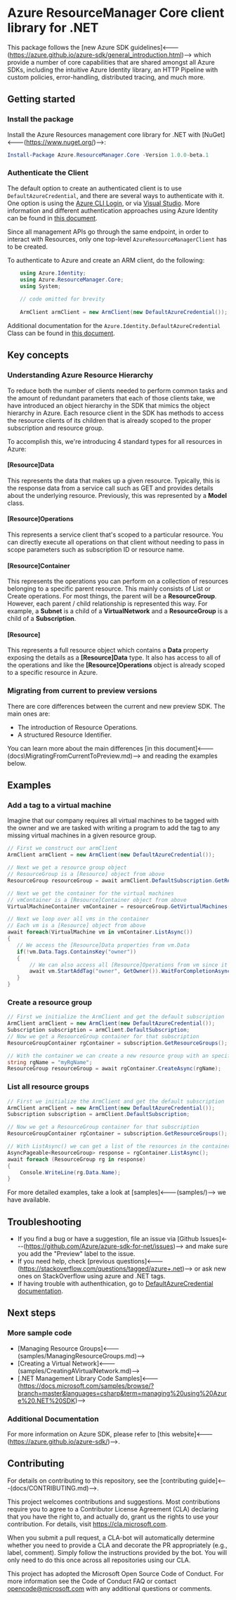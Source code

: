 # Azure ResourceManager Core client library for .NET

This package follows the [new Azure SDK guidelines]<---(https://azure.github.io/azure-sdk/general_introduction.html)--> which provide a number of core capabilities that are shared amongst all Azure SDKs, including the intuitive Azure Identity library, an HTTP Pipeline with custom policies, error-handling, distributed tracing, and much more.

## Getting started 

### Install the package

Install the Azure Resources management core library for .NET with [NuGet]<---(https://www.nuget.org/)-->:

```PowerShell
Install-Package Azure.ResourceManager.Core -Version 1.0.0-beta.1
```

### Authenticate the Client

The default option to create an authenticated client is to use `DefaultAzureCredential`, and there are several ways to authenticate with it. One option is using the [Azure CLI Login](https://docs.microsoft.com/cli/azure/authenticate-azure-cli), or via [Visual Studio](https://docs.microsoft.com/dotnet/api/overview/azure/identity-readme?view=azure-dotnet#authenticating-via-visual-studio). More information and different authentication approaches using Azure Identity can be found in [this document](https://docs.microsoft.com/dotnet/api/overview/azure/identity-readme?view=azure-dotnet).

Since all management APIs go through the same endpoint, in order to interact with Resources, only one top-level  `AzureResourceManagerClient` has to be created.

To authenticate to Azure and create an ARM client, do the following:

```csharp
    using Azure.Identity;
    using Azure.ResourceManager.Core;
    using System;
    
    // code omitted for brevity
    
    ArmClient armClient = new ArmClient(new DefaultAzureCredential());
```

Additional documentation for the `Azure.Identity.DefaultAzureCredential` Class can be found in [this document](https://docs.microsoft.com/en-us/dotnet/api/azure.identity.defaultazurecredential).

## Key concepts
### Understanding Azure Resource Hierarchy

To reduce both the number of clients needed to perform common tasks and the amount of redundant parameters that each of those clients take, we have introduced an object hierarchy in the SDK that mimics the object hierarchy in Azure. Each resource client in the SDK has methods to access the resource clients of its children that is already scoped to the proper subscription and resource group.

To accomplish this, we're introducing 4 standard types for all resources in Azure:

#### **[Resource]Data**
This represents the data that makes up a given resource. Typically, this is the response data from a service call such as GET and provides details about the underlying resource.
Previously, this was represented by a **Model** class.

#### **[Resource]Operations**

This represents a service client that's scoped to a particular resource. You can directly execute all operations on that client without needing to pass in scope parameters such as subscription ID or resource name.

#### **[Resource]Container**

This represents the operations you can perform on a collection of resources belonging to a specific parent resource.
This mainly consists of List or Create operations. For most things, the parent will be a **ResourceGroup**. However, each parent / child relationship is represented this way. For example, a **Subnet** is a child of a **VirtualNetwork** and a **ResourceGroup** is a child of a **Subscription**.

#### **[Resource]**

This represents a full resource object which contains a **Data** property exposing the details as a **[Resource]Data** type.
It also has access to all of the operations and like the **[Resource]Operations** object is already scoped
to a specific resource in Azure.

### Migrating from current to preview versions
There are core differences between the current and new preview SDK. The main ones are:

- The introduction of Resource Operations.
- A structured Resource Identifier.

You can learn more about the main differences [in this document]<---(docs\MigratingFromCurrentToPreview.md)--> and reading the examples below.


## Examples
### Add a tag to a virtual machine
 Imagine that our company requires all virtual machines to be tagged with the owner and we are tasked with writing a program to add the tag to any missing virtual machines in a given resource group.

 ```csharp
// First we construct our armClient
ArmClient armClient = new ArmClient(new DefaultAzureCredential());

// Next we get a resource group object
// ResourceGroup is a [Resource] object from above
ResourceGroup resourceGroup = await armClient.DefaultSubscription.GetResourceGroups().GetAsync("myRgName");

// Next we get the container for the virtual machines
// vmContainer is a [Resource]Container object from above
VirtualMachineContainer vmContainer = resourceGroup.GetVirtualMachines();

// Next we loop over all vms in the container
// Each vm is a [Resource] object from above
await foreach(VirtualMachine vm in vmContainer.ListAsync())
{
    // We access the [Resource]Data properties from vm.Data
    if(!vm.Data.Tags.ContainsKey("owner"))
    {
        // We can also access all [Resource]Operations from vm since it is already scoped for us
        await vm.StartAddTag("owner", GetOwner()).WaitForCompletionAsync();
    }
}
 ```

### Create a resource group
```csharp
// First we initialize the ArmClient and get the default subscription
ArmClient armClient = new ArmClient(new DefaultAzureCredential());
Subscription subscription = armClient.DefaultSubscription;
// Now we get a ResourceGroup container for that subscription
ResourceGroupContainer rgContainer = subscription.GetResourceGroups();

// With the container we can create a new resource group with an specifc name
string rgName = "myRgName";
ResourceGroup resourceGroup = await rgContainer.CreateAsync(rgName);
```

### List all resource groups
```csharp
// First we initialize the ArmClient and get the default subscription
ArmClient armClient = new ArmClient(new DefaultAzureCredential());
Subscription subscription = armClient.DefaultSubscription;

// Now we get a ResourceGroup container for that subscription
ResourceGroupContainer rgContainer = subscription.GetResourceGroups();

// With ListAsync() we can get a list of the resources in the container
AsyncPageable<ResourceGroup> response = rgContainer.ListAsync();
await foreach (ResourceGroup rg in response)
{
    Console.WriteLine(rg.Data.Name);
}
```

For more detailed examples, take a look at [samples]<---(samples/)--> we have available.

## Troubleshooting

-   If you find a bug or have a suggestion, file an issue via [Github
    Issues]<---(https://github.com/Azure/azure-sdk-for-net/issues)--> and
    make sure you add the "Preview" label to the issue.
-   If you need help, check [previous
    questions]<---(https://stackoverflow.com/questions/tagged/azure+.net)-->
    or ask new ones on StackOverflow using azure and .NET tags.
-   If having trouble with authenthication, go to [DefaultAzureCredential documentation](https://docs.microsoft.com/dotnet/api/azure.identity.defaultazurecredential?view=azure-dotnet).
## Next steps
### More sample code

- [Managing Resource Groups]<---(samples/ManagingResourceGroups.md)-->
- [Creating a Virtual Network]<---(samples/CreatingAVirtualNetwork.md)-->
- [.NET Management Library Code Samples]<---(https://docs.microsoft.com/samples/browse/?branch=master&languages=csharp&term=managing%20using%20Azure%20.NET%20SDK)-->

### Additional Documentation
For more information on Azure SDK, please refer to [this website]<---(https://azure.github.io/azure-sdk/)-->.

## Contributing

For details on contributing to this repository, see the [contributing
guide]<---(docs/CONTRIBUTING.md)-->.

This project welcomes contributions and suggestions. Most contributions
require you to agree to a Contributor License Agreement (CLA) declaring
that you have the right to, and actually do, grant us the rights to use
your contribution. For details, visit <https://cla.microsoft.com>.

When you submit a pull request, a CLA-bot will automatically determine
whether you need to provide a CLA and decorate the PR appropriately
(e.g., label, comment). Simply follow the instructions provided by the
bot. You will only need to do this once across all repositories using
our CLA.

This project has adopted the Microsoft Open Source Code of Conduct. For
more information see the Code of Conduct FAQ or contact
<opencode@microsoft.com> with any additional questions or comments.
